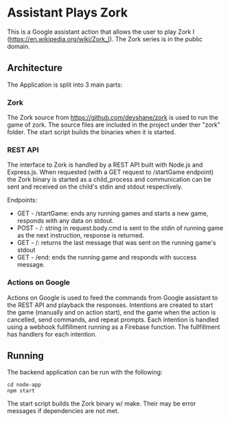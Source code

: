 # Assistant Plays Zork
This is a Google assistant action that allows the user to play Zork I (https://en.wikipedia.org/wiki/Zork_I). The Zork series is in the public domain.

## Architecture
The Application is split into 3 main parts:

### Zork
The Zork source from https://github.com/devshane/zork is used to run the game of zork. The source files are included in the project under ther "zork" folder. The start script builds the binaries when it is started.

### REST API
The interface to Zork is handled by a REST API built with Node.js and Express.js. When requested (with a GET request to /startGame endpoint) the Zork binary is started as a child_process and communication can be sent and received on the child's stdin and stdout respectively.

Endpoints:
* GET - /startGame: ends any running games and starts a new game, responds with any data on stdout.
* POST - /: string in request.body.cmd is sent to the stdin of running game as the next instruction, response is returned.
* GET - /: returns the last message that was sent on the running game's stdout
* GET - /end: ends the running game and responds with success message.

### Actions on Google
Actions on Google is used to feed the commands from Google assistant to the REST API and playback the responses. Intentions are created to start the game (manually and on action start), end the game when the action is cancelled, send commands, and repeat prompts. Each intention is handled using a webhook fullfillment running as a Firebase function. The fullfillment has handlers for each intention.

## Running
The backend application can be run with the following:
```
cd node-app
npm start
```
The start script builds the Zork binary w/ make. Their may be error messages if dependencies are not met.
